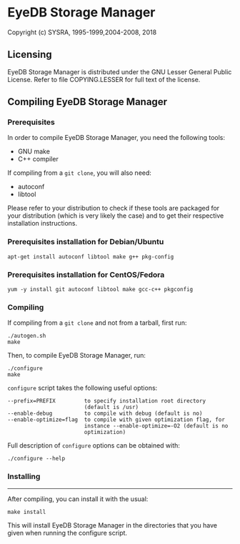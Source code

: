 # EyeDB Storage Manager

Copyright (c) SYSRA, 1995-1999,2004-2008, 2018

## Licensing

EyeDB Storage Manager is distributed under the GNU Lesser General Public License. Refer to file COPYING.LESSER for full text of the license.

## Compiling EyeDB Storage Manager

### Prerequisites

In order to compile EyeDB Storage Manager, you need the following tools: 

* GNU make
* C++ compiler

If compiling from a `git clone`, you will also need:

* autoconf
* libtool

Please refer to your distribution to check if these tools are packaged for your distribution (which is very likely the case) and to get their respective installation instructions.

### Prerequisites installation for Debian/Ubuntu

```
apt-get install autoconf libtool make g++ pkg-config
```

### Prerequisites installation for CentOS/Fedora

```
yum -y install git autoconf libtool make gcc-c++ pkgconfig
```

### Compiling

If compiling from a `git clone` and not from a tarball, first run:

```
./autogen.sh
make
```

Then, to compile EyeDB Storage Manager, run:

```
./configure
make
```

`configure` script takes the following useful options:

```
--prefix=PREFIX         to specify installation root directory 
                        (default is /usr)
--enable-debug          to compile with debug (default is no)
--enable-optimize=flag  to compile with given optimization flag, for 
                        instance --enable-optimize=-O2 (default is no 
                        optimization)
```

Full description of `configure` options can be obtained with:

```
./configure --help
```

### Installing
----------------

After compiling, you can install it with the usual:

```
make install
```

This will install EyeDB Storage Manager in the directories that you have given when running the configure script.

